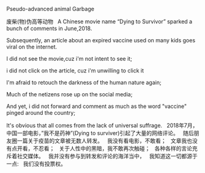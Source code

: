 Pseudo-advanced animal Garbage 

废柴(物)伪高等动物
 
A Chinese movie name “Dying to Survivor” sparked a bunch of comments in June,2018.

Subsequently, an article about an expired vaccine used on many kids goes viral on the internet.

I did not see the movie,cuz i'm not intent to see it;

i did not click on the article, cuz i'm unwilling to click it

I'm afraid to retouch the darkness of the human nature again;

Much of the netizens rose up on the social media;

And yet, i did not forward and comment as much as the word "vaccine" pinged around the country;

It's obvious that all comes from the lack of universal suffrage.
 
2018年7月，中国一部电影，”我不是药神”(Dying to surviver)引起了大量的网络评论。
 
随后朋友圈一篇关于疫苗的文章被无数人转发。
 
我没有看电影，不敢看；
 
文章我也没有点开看，不忍看；
 
关于人性中的黑暗，我不敢再次触碰；
 
各种各样的言论充斥着社交媒体。
 
我并没有参与到转发和评论的海洋当中，
 
我知道这一切都源于一点:
 
我们没有投票权。
